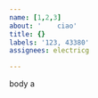 ```yaml
---         
name: [1,2,3]
about: '    ciao'
title: {}
labels: '123, 43380'
assignees: electricg

---         
```


body a
